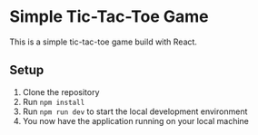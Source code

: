 # Simple Tic-Tac-Toe Game

This is a simple tic-tac-toe game build with React.

## Setup

1. Clone the repository
2. Run `npm install`
3. Run `npm run dev` to start the local development environment
4. You now have the application running on your local machine
